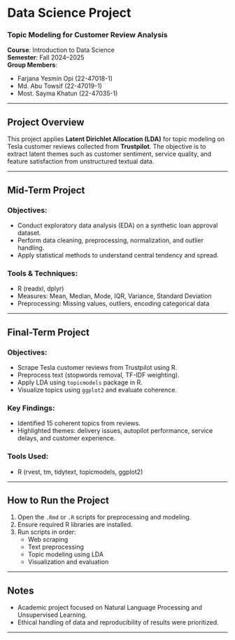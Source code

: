 
# Data Science Project  
### Topic Modeling for Customer Review Analysis  
**Course**: Introduction to Data Science  
**Semester**: Fall 2024–2025  
**Group Members**:
- Farjana Yesmin Opi (22-47018-1)
- Md. Abu Towsif (22-47019-1)    
- Most. Sayma Khatun (22-47035-1)  

---

## Project Overview

This project applies **Latent Dirichlet Allocation (LDA)** for topic modeling on Tesla customer reviews collected from **Trustpilot**. The objective is to extract latent themes such as customer sentiment, service quality, and feature satisfaction from unstructured textual data.

---

## Mid-Term Project 
### Objectives:
- Conduct exploratory data analysis (EDA) on a synthetic loan approval dataset.
- Perform data cleaning, preprocessing, normalization, and outlier handling.
- Apply statistical methods to understand central tendency and spread.

### Tools & Techniques:
- R (readxl, dplyr)
- Measures: Mean, Median, Mode, IQR, Variance, Standard Deviation
- Preprocessing: Missing values, outliers, encoding categorical data

---

## Final-Term Project 

### Objectives:
- Scrape Tesla customer reviews from Trustpilot using R.
- Preprocess text (stopwords removal, TF-IDF weighting).
- Apply LDA using `topicmodels` package in R.
- Visualize topics using `ggplot2` and evaluate coherence.

### Key Findings:
- Identified 15 coherent topics from reviews.
- Highlighted themes: delivery issues, autopilot performance, service delays, and customer experience.

### Tools Used:
- R (rvest, tm, tidytext, topicmodels, ggplot2)

---

## How to Run the Project

1. Open the `.Rmd` or `.R` scripts for preprocessing and modeling.
2. Ensure required R libraries are installed.
3. Run scripts in order:
   - Web scraping
   - Text preprocessing
   - Topic modeling using LDA
   - Visualization and evaluation

---

## Notes
- Academic project focused on Natural Language Processing and Unsupervised Learning.
- Ethical handling of data and reproducibility of results were prioritized.

---


